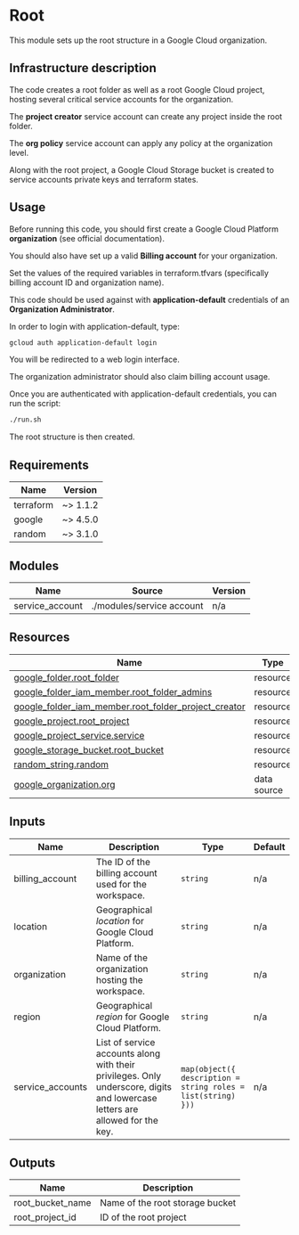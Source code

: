 <!-- BEGIN_TF_DOCS -->
# Root

This module sets up the root structure in a Google Cloud organization.

## Infrastructure description

The code creates a root folder as well as a root Google Cloud project, hosting several critical service accounts for the organization.

The **project creator** service account can create any project inside the root folder.

The **org policy** service account can apply any policy at the organization level.

Along with the root project, a Google Cloud Storage bucket is created to service accounts private keys and terraform states.

## Usage

Before running this code, you should first create a Google Cloud Platform **organization** (see official documentation).

You should also have set up a valid **Billing account** for your organization.

Set the values of the required variables in terraform.tfvars (specifically billing account ID and organization name).

This code should be used against with **application-default** credentials of an **Organization Administrator**.

In order to login with application-default, type:
```bash
gcloud auth application-default login
```
You will be redirected to a web login interface.

The organization administrator should also claim billing account usage.

Once you are authenticated with application-default credentials, you can run the script:
```bash
./run.sh
```

The root structure is then created.

## Requirements

| Name | Version |
|------|---------|
| terraform | ~> 1.1.2 |
| google | ~> 4.5.0 |
| random | ~> 3.1.0 |

## Modules

| Name | Source | Version |
|------|--------|---------|
| service\_account | ./modules/service account | n/a |

## Resources

| Name | Type |
|------|------|
| [google_folder.root_folder](https://registry.terraform.io/providers/hashicorp/google/latest/docs/resources/folder) | resource |
| [google_folder_iam_member.root_folder_admins](https://registry.terraform.io/providers/hashicorp/google/latest/docs/resources/folder_iam_member) | resource |
| [google_folder_iam_member.root_folder_project_creator](https://registry.terraform.io/providers/hashicorp/google/latest/docs/resources/folder_iam_member) | resource |
| [google_project.root_project](https://registry.terraform.io/providers/hashicorp/google/latest/docs/resources/project) | resource |
| [google_project_service.service](https://registry.terraform.io/providers/hashicorp/google/latest/docs/resources/project_service) | resource |
| [google_storage_bucket.root_bucket](https://registry.terraform.io/providers/hashicorp/google/latest/docs/resources/storage_bucket) | resource |
| [random_string.random](https://registry.terraform.io/providers/hashicorp/random/latest/docs/resources/string) | resource |
| [google_organization.org](https://registry.terraform.io/providers/hashicorp/google/latest/docs/data-sources/organization) | data source |

## Inputs

| Name | Description | Type | Default |
|------|-------------|------|---------|
| billing\_account | The ID of the billing account used for the workspace. | `string` | n/a |
| location | Geographical *location* for Google Cloud Platform. | `string` | n/a |
| organization | Name of the organization hosting the workspace. | `string` | n/a |
| region | Geographical *region* for Google Cloud Platform. | `string` | n/a |
| service\_accounts | List of service accounts along with their privileges. Only underscore, digits and lowercase letters are allowed for the key. | ```map(object({ description = string roles = list(string) }))``` | n/a |

## Outputs

| Name | Description |
|------|-------------|
| root\_bucket\_name | Name of the root storage bucket |
| root\_project\_id | ID of the root project |
<!-- END_TF_DOCS -->
